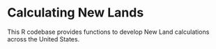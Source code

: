 # Calculating New Lands
This R codebase provides functions to develop New Land calculations across the United States.
